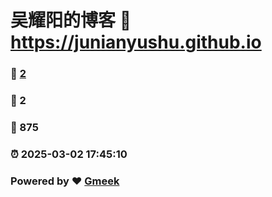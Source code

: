 # 吴耀阳的博客 :link: https://junianyushu.github.io 
### :page_facing_up: [2](https://junianyushu.github.io/tag.html) 
### :speech_balloon: 2 
### :hibiscus: 875 
### :alarm_clock: 2025-03-02 17:45:10 
### Powered by :heart: [Gmeek](https://github.com/Meekdai/Gmeek)

